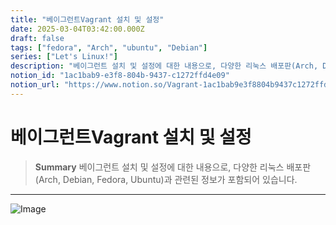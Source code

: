 ```yaml
---
title: "베이그런트Vagrant 설치 및 설정"
date: 2025-03-04T03:42:00.000Z
draft: false
tags: ["fedora", "Arch", "ubuntu", "Debian"]
series: ["Let's Linux!"]
description: "베이그런트 설치 및 설정에 대한 내용으로, 다양한 리눅스 배포판(Arch, Debian, Fedora, Ubuntu)과 관련된 정보가 포함되어 있습니다."
notion_id: "1ac1bab9-e3f8-804b-9437-c1272ffd4e09"
notion_url: "https://www.notion.so/Vagrant-1ac1bab9e3f8804b9437c1272ffd4e09"
---
```


# 베이그런트Vagrant 설치 및 설정

> **Summary**
> 베이그런트 설치 및 설정에 대한 내용으로, 다양한 리눅스 배포판(Arch, Debian, Fedora, Ubuntu)과 관련된 정보가 포함되어 있습니다.

---

![Image](https://prod-files-secure.s3.us-west-2.amazonaws.com/09ccd4d5-876c-4bba-bbdf-cc77a0a11257/003f3f9f-fb0e-4302-adc0-6df5221b8d18/image.png?X-Amz-Algorithm=AWS4-HMAC-SHA256&X-Amz-Content-Sha256=UNSIGNED-PAYLOAD&X-Amz-Credential=ASIAZI2LB466WPHGUPIB%2F20250724%2Fus-west-2%2Fs3%2Faws4_request&X-Amz-Date=20250724T083402Z&X-Amz-Expires=3600&X-Amz-Security-Token=IQoJb3JpZ2luX2VjEAAaCXVzLXdlc3QtMiJHMEUCIQD6W69C2dnj5VaDZkVMnhm2FPI1Oad8aBVYVPSSdb1RcwIgEohyeGkow7SZGgW7%2FpIROyTYFFSrK033FWLy2OkfKesq%2FwMIKRAAGgw2Mzc0MjMxODM4MDUiDGhHQ9%2B%2Bczp6zPgojyrcA2wU7G0WS2UgZxTUZxBAHIiBqRbzvKi8f5iwHc7%2FUSjzcP9qqe4M3WJ5ri4PoKPZ%2F2s2J0sMxZnaoeZnFEfPxgdpQ243xpcaV8hlyaH8w5Ct6RCJbGn94Y4KrwvpB8Q8Kq2tg13%2FJTe2U3R4IyqBX8Am%2BUnnySFaBOGodTg5%2BlG8gtOErvwVFEjLq4Uvjy0fv88myNlZHj1TyBdS%2BWycQZI7juo7TyO2SnCKEEBjJPh01CQw56ZQoFnOC%2BgqNLRuYcgaHRxShIrDu6djY%2BvQGA8GfCiqx9h9PrtgLS4rSvmzQnxi2hdQDnBikY5oP2PNNAHLRXnx371122JxLQPMGTXmNjZRroRqZERckbPYcFActjB7KOjk5jJMtvSlmy24HcM7GvutDbwTolmAntBKhN0%2F20vnCHJp2xPXBdqZ2PYlCDn8XKYhBy2YpE%2FSwqTO59vftxzfpweWSWBIpPKfPNH5FomFc%2B%2FWbyfMAlsI99fMQ38VxtyqRwPKUje9Vk3AHIOGb%2FvPXsuZTu77f9IfqE8obmxnakldWqJQu1hktq2agsVQxjw0E1EqRk%2BcSsf3OtGR%2B%2FXuonS6YWUp1n3MS46Kkt7Vaj5GWjGopc0bWL%2BeKFkjMqN1A2TEPDg%2BML%2FPh8QGOqUBWQqumGoyHPgtaLN4sn08nSkIeP%2F9uBlPo68isQILcQxNEC20CdmoMfK5jyRLP3M18srLox4DGAu5PYCLFMQCMwnzDdu7nNGD09a3X5gC7tZ6PPq59NiEyZSQzGvJi%2Bs%2FQxyMSOawCoO2r83CruS5tkJfh1h9CFPMClif7dTmtMkTwX7Pil6yq4bk06YAFneBCTukEnhtB9HGPXa67IBdOWSHWxKJ&X-Amz-Signature=239123731a1ff83a67c5e2298c136192d1961b84422aa72d186c05e1232e8c1b&X-Amz-SignedHeaders=host&x-amz-checksum-mode=ENABLED&x-id=GetObject)

